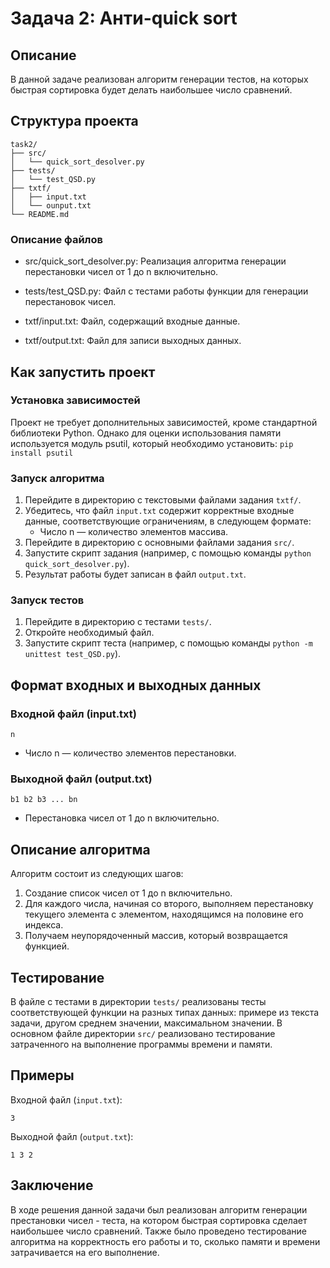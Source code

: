 # Задача 2: Анти-quick sort

## Описание

В данной задаче реализован алгоритм генерации тестов, на которых быстрая сортировка будет делать наибольшее число сравнений.

## Структура проекта
```
task2/
├── src/
│   └── quick_sort_desolver.py
├── tests/
│   └── test_QSD.py
├── txtf/
│   ├── input.txt
│   └── ounput.txt
└── README.md
```

### Описание файлов
- src/quick_sort_desolver.py: Реализация алгоритма генерации перестановки чисел от 1 до n включительно.


- tests/test_QSD.py: Файл с тестами работы функции для генерации перестановок чисел.


- txtf/input.txt: Файл, содержащий входные данные.
- txtf/output.txt: Файл для записи выходных данных.

## Как запустить проект

### Установка зависимостей

Проект не требует дополнительных зависимостей, кроме стандартной библиотеки Python. Однако для оценки использования памяти используется модуль psutil, который необходимо установить:
`pip install psutil`

### Запуск алгоритма 

1. Перейдите в директорию с текстовыми файлами задания `txtf/`.
2. Убедитесь, что файл `input.txt` содержит корректные входные данные, соответствующие ограничениям, в следующем формате:
   - Число n — количество элементов массива.
3. Перейдите в директорию с основными файлами задания `src/`.
4. Запустите скрипт задания (например, с помощью команды `python quick_sort_desolver.py`).
5. Результат работы будет записан в файл `output.txt`.

### Запуск тестов

1. Перейдите в директорию с тестами `tests/`.
2. Откройте необходимый файл. 
3. Запустите скрипт теста (например, с помощью команды `python -m unittest test_QSD.py`).

## Формат входных и выходных данных

### Входной файл (input.txt)
```
n
```
- Число n — количество элементов перестановки.

### Выходной файл (output.txt)

```
b1 b2 b3 ... bn
```
- Перестановка чисел от 1 до n включительно.

## Описание алгоритма

Алгоритм состоит из следующих шагов:
1. Создание список чисел от 1 до n включительно.
2. Для каждого числа, начиная со второго, выполняем перестановку текущего элемента с элементом, находящимся на половине его индекса.
3. Получаем неупорядоченный массив, который возвращается функцией.

## Тестирование

В файле с тестами в директории `tests/` реализованы тесты соответствующей функции на разных типах данных: примере из текста задачи, другом среднем значении, максимальном значении.
В основном файле  директории `src/` реализовано тестирование затраченного на выполнение программы времени и памяти.

## Примеры

Входной файл (`input.txt`):
```
3
```
Выходной файл (`output.txt`):

```
1 3 2
```

## Заключение

В ходе решения данной задачи был реализован алгоритм генерации престановки чисел - теста, на котором быстрая сортировка сделает наибольшее число сравнений. Также было проведено тестирование алгоритма на корректность его работы и то, сколько памяти и времени затрачивается на его выполнение. 
